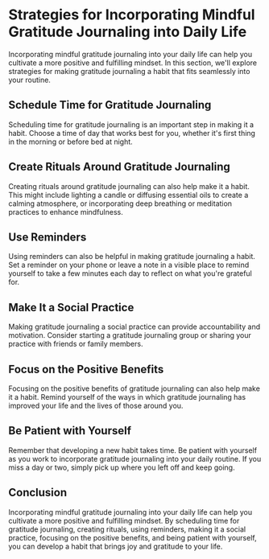 Strategies for Incorporating Mindful Gratitude Journaling into Daily Life
============================================================================================================================

Incorporating mindful gratitude journaling into your daily life can help you cultivate a more positive and fulfilling mindset. In this section, we'll explore strategies for making gratitude journaling a habit that fits seamlessly into your routine.

Schedule Time for Gratitude Journaling
--------------------------------------

Scheduling time for gratitude journaling is an important step in making it a habit. Choose a time of day that works best for you, whether it's first thing in the morning or before bed at night.

Create Rituals Around Gratitude Journaling
------------------------------------------

Creating rituals around gratitude journaling can also help make it a habit. This might include lighting a candle or diffusing essential oils to create a calming atmosphere, or incorporating deep breathing or meditation practices to enhance mindfulness.

Use Reminders
-------------

Using reminders can also be helpful in making gratitude journaling a habit. Set a reminder on your phone or leave a note in a visible place to remind yourself to take a few minutes each day to reflect on what you're grateful for.

Make It a Social Practice
-------------------------

Making gratitude journaling a social practice can provide accountability and motivation. Consider starting a gratitude journaling group or sharing your practice with friends or family members.

Focus on the Positive Benefits
------------------------------

Focusing on the positive benefits of gratitude journaling can also help make it a habit. Remind yourself of the ways in which gratitude journaling has improved your life and the lives of those around you.

Be Patient with Yourself
------------------------

Remember that developing a new habit takes time. Be patient with yourself as you work to incorporate gratitude journaling into your daily routine. If you miss a day or two, simply pick up where you left off and keep going.

Conclusion
----------

Incorporating mindful gratitude journaling into your daily life can help you cultivate a more positive and fulfilling mindset. By scheduling time for gratitude journaling, creating rituals, using reminders, making it a social practice, focusing on the positive benefits, and being patient with yourself, you can develop a habit that brings joy and gratitude to your life.
